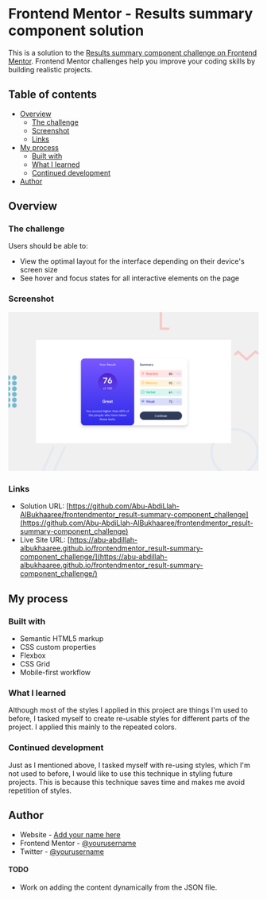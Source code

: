 # Frontend Mentor - Results summary component solution

This is a solution to the [Results summary component challenge on Frontend Mentor](https://www.frontendmentor.io/challenges/results-summary-component-CE_K6s0maV). Frontend Mentor challenges help you improve your coding skills by building realistic projects.

## Table of contents

- [Overview](#overview)
  - [The challenge](#the-challenge)
  - [Screenshot](#screenshot)
  - [Links](#links)
- [My process](#my-process)
  - [Built with](#built-with)
  - [What I learned](#what-i-learned)
  - [Continued development](#continued-development)
- [Author](#author)

## Overview

### The challenge

Users should be able to:

- View the optimal layout for the interface depending on their device's screen size
- See hover and focus states for all interactive elements on the page

### Screenshot

![](./assets/images/frontend%20mentor%20result%20summary%20project.png)

### Links

- Solution URL: [https://github.com/Abu-AbdiLlah-AlBukhaaree/frontendmentor_result-summary-component_challenge](https://github.com/Abu-AbdiLlah-AlBukhaaree/frontendmentor_result-summary-component_challenge)
- Live Site URL: [https://abu-abdillah-albukhaaree.github.io/frontendmentor_result-summary-component_challenge/](https://abu-abdillah-albukhaaree.github.io/frontendmentor_result-summary-component_challenge/)

## My process

### Built with

- Semantic HTML5 markup
- CSS custom properties
- Flexbox
- CSS Grid
- Mobile-first workflow

### What I learned

Although most of the styles I applied in this project are things I'm used to before, I tasked myself to create re-usable styles for different parts of the project. I applied this mainly to the repeated colors.

### Continued development

Just as I mentioned above, I tasked myself with re-using styles, which I'm not used to before, I would like to use this technique in styling future projects. This is because this technique saves time and makes me avoid repetition of styles.

## Author

- Website - [Add your name here](https://www.your-site.com)
- Frontend Mentor - [@yourusername](https://www.frontendmentor.io/profile/yourusername)
- Twitter - [@yourusername](https://www.twitter.com/yourusername)

#### TODO

- Work on adding the content dynamically from the JSON file.
